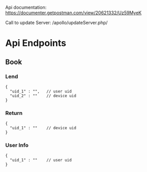 Api documentation:
https://documenter.getpostman.com/view/20621332/Uz59MyeK

Call to update Server:
/apollo/updateServer.php/


# Api Endpoints
## Book
### Lend
```
{
  "uid_1" : "",   // user uid
  "uid_2" : ""    // device uid
}
```
### Return
```
{
  "uid_1" : ""    // device uid
}
```
### User Info
```
{
  "uid_1" : ""    // user uid
}
```
